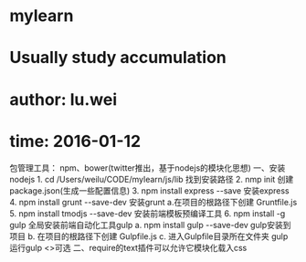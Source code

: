 # mylearn
# Usually study accumulation
# author: lu.wei
# time: 2016-01-12

包管理工具： npm、bower(twitter推出，基于nodejs的模块化思想)
一、安装nodejs
    1. cd /Users/weilu/CODE/mylearn/js/lib 找到安装路径
    2. nmp init  创建package.json(生成一些配置信息)
    3. npm install express --save 安装express
    4. npm install grunt --save-dev 安装grunt
        a.在项目的根路径下创建 Gruntfile.js
    5. npm install tmodjs --save-dev 安装前端模板预编译工具
    6. npm install -g gulp 全局安装前端自动化工具gulp
        a. npm install gulp --save-dev gulp安装到项目
        b. 在项目的根路径下创建 Gulpfile.js
        c. 进入Gulpfile目录所在文件夹  gulp <taskname> 运行gulp <>可选
二、require的text插件可以允许它模块化载入css

